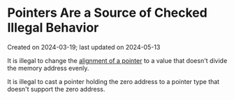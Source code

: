 # Pointers Are a Source of Checked Illegal Behavior #

Created on 2024-03-19; last updated on 2024-05-13

It is illegal to change the [alignment of a pointer](./pointer-alignment.md) to a value that doesn't divide the memory address evenly.

It is illegal to cast a pointer holding the zero address to a pointer type that doesn't support the zero address.
